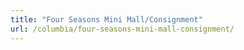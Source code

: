 ```yaml
---
title: "Four Seasons Mini Mall/Consignment"
url: /columbia/four-seasons-mini-mall-consignment/
---
```

